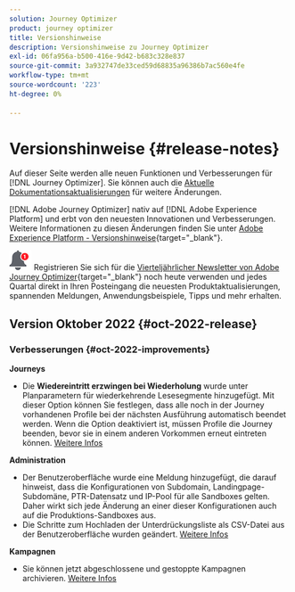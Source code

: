 ```yaml
---
solution: Journey Optimizer
product: journey optimizer
title: Versionshinweise
description: Versionshinweise zu Journey Optimizer
exl-id: 06fa956a-b500-416e-9d42-b683c328e837
source-git-commit: 3a932747de33ced59d68835a96386b7ac560e4fe
workflow-type: tm+mt
source-wordcount: '223'
ht-degree: 0%

---
```


# Versionshinweise {#release-notes}

Auf dieser Seite werden alle neuen Funktionen und Verbesserungen für [!DNL Journey Optimizer]. Sie können auch die [Aktuelle Dokumentationsaktualisierungen](documentation-updates.md) für weitere Änderungen.

[!DNL Adobe Journey Optimizer] nativ auf [!DNL Adobe Experience Platform] und erbt von den neuesten Innovationen und Verbesserungen. Weitere Informationen zu diesen Änderungen finden Sie unter [Adobe Experience Platform - Versionshinweise](https://experienceleague.adobe.com/docs/experience-platform/release-notes/latest.html){target=&quot;_blank&quot;}.

![Newsletter](../assets/do-not-localize/nl-icon.png) Registrieren Sie sich für die [Vierteljährlicher Newsletter von Adobe Journey Optimizer](https://www.adobe.com/subscription/Adobe_Journey_Optimizer_NL.html){target=&quot;_blank&quot;} noch heute verwenden und jedes Quartal direkt in Ihren Posteingang die neuesten Produktaktualisierungen, spannenden Meldungen, Anwendungsbeispiele, Tipps und mehr erhalten.


## Version Oktober 2022 {#oct-2022-release}

<!--

### New capability{#oct-2022-features}

<table>
<thead>
<tr>
<th><strong>Direct Mail Channel (Limited Availability)</strong><br/></th>
</tr>
</thead>
<tbody>
<tr>
<td>
<p>You can now add direct mail messages in your campaigns and journeys. Direct mail is an offline channel that allows you to personalize and generate the files required by direct mail providers to send mail to your customers.</p>
<p>When you prepare a direct mail delivery, Journey Optimizer generates a file including all the targeted profiles and the chosen contact information (postal address for example). You will then be able to send this file to your direct mail provider who will take care of the actual sending.</p>
</td>
</tr>
</tbody>
</table>

-->

### Verbesserungen {#oct-2022-improvements}

**Journeys**

* Die **Wiedereintritt erzwingen bei Wiederholung** wurde unter Planparametern für wiederkehrende Lesesegmente hinzugefügt. Mit dieser Option können Sie festlegen, dass alle noch in der Journey vorhandenen Profile bei der nächsten Ausführung automatisch beendet werden. Wenn die Option deaktiviert ist, müssen Profile die Journey beenden, bevor sie in einem anderen Vorkommen erneut eintreten können. [Weitere Infos](../building-journeys/read-segment.md#configuring-segment-trigger-activity)

**Administration**

* Der Benutzeroberfläche wurde eine Meldung hinzugefügt, die darauf hinweist, dass die Konfigurationen von Subdomain, Landingpage-Subdomäne, PTR-Datensatz und IP-Pool für alle Sandboxes gelten. Daher wirkt sich jede Änderung an einer dieser Konfigurationen auch auf die Produktions-Sandboxes aus.
* Die Schritte zum Hochladen der Unterdrückungsliste als CSV-Datei aus der Benutzeroberfläche wurden geändert. [Weitere Infos](../configuration/manage-suppression-list.md#download-suppression-list)

**Kampagnen**

* Sie können jetzt abgeschlossene und gestoppte Kampagnen archivieren. [Weitere Infos](../campaigns/modify-stop-campaign.md#archive)
